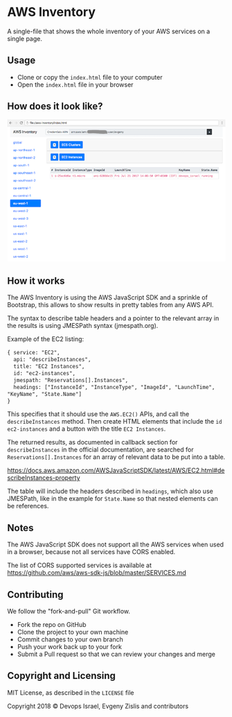 # AWS Inventory

A single-file that shows the whole inventory of your AWS services on a single page.

## Usage

* Clone or copy the `index.html` file to your computer
* Open the `index.html` file in your browser

## How does it look like?

![screenshot](/example-screenshot.png?raw=true "Example AWS Inventory")

## How it works

The AWS Inventory is using the AWS JavaScript SDK and a sprinkle of Bootstrap,
this allows to show results in pretty tables from any AWS API.

The syntax to describe table headers and a pointer to the relevant array in the
results is using JMESPath syntax (jmespath.org).

Example of the EC2 listing:

    { service: "EC2",
      api: "describeInstances",
      title: "EC2 Instances",
      id: "ec2-instances",
      jmespath: "Reservations[].Instances",
      headings: ["InstanceId", "InstanceType", "ImageId", "LaunchTime", "KeyName", "State.Name"]
    }

This specifies that it should use the `AWS.EC2()` APIs, and call the
`describeInstances` method. Then create HTML elements that include the `id`
`ec2-instances` and a button with the title `EC2 Instances`.

The returned results, as documented in callback section for `describeInstances`
in the official documentation, are searched for `Reservations[].Instances` for
an array of relevant data to be put into a table.

https://docs.aws.amazon.com/AWSJavaScriptSDK/latest/AWS/EC2.html#describeInstances-property

The table will include the headers described in `headings`, which also use
JMESPath, like in the example for `State.Name` so that nested elements can be
references.

## Notes

The AWS JavaScript SDK does not support all the AWS services when used in a
browser, because not all services have CORS enabled.

The list of CORS supported services is available at
https://github.com/aws/aws-sdk-js/blob/master/SERVICES.md

## Contributing

We follow the "fork-and-pull" Git workflow.

* Fork the repo on GitHub
* Clone the project to your own machine
* Commit changes to your own branch
* Push your work back up to your fork
* Submit a Pull request so that we can review your changes and merge

## Copyright and Licensing

MIT License, as described in the `LICENSE` file

Copyright 2018 &copy; Devops Israel, Evgeny Zislis and contributors
